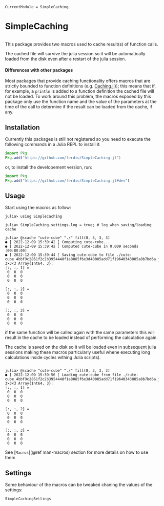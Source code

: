 ```@meta
CurrentModule = SimpleCaching
```

# SimpleCaching

```@contents
```

This package provides two macros used to cache result(s) of function calls.

The cached file will survive the julia session so it will be automatically loaded from the
disk even after a restart of the julia session.

#### Differences with other packages

Most packages that provide caching functionality offers macros that are strictly bounded to
function definitions (e.g. [Caching.jl](https://github.com/zgornel/Caching.jl))); this
means that if, for example, a `println` is added to a function definition the cached file
will not be loaded. To work around this problem, the macros exposed by this package only use
the function name and the value of the parameters at the time of the call to determine if
the result can be loaded from the cache, if any.

## Installation

Currently this packages is still not registered so you need to execute the following
commands in a Julia REPL to install it:

```julia
import Pkg
Pkg.add("https://github.com/ferdiu/SimpleCaching.jl")
```

or, to install the developement version, run:

```julia
import Pkg
Pkg.add("https://github.com/ferdiu/SimpleCaching.jl#dev")
```

## Usage

Start using the macros as follow:

```julia-repl
julia> using SimpleCaching

julia> SimpleCaching.settings.log = true; # log when saving/loading cache

julia> @scache "cute-cube" "./" fill(0, 3, 3, 3)
● [ 2022-12-09 15:39:42 ] Computing cute-cube...
● [ 2022-12-09 15:39:42 ] Computed cute-cube in 0.009 seconds (00:00:00)
● [ 2022-12-09 15:39:44 ] Saving cute-cube to file ./cute-cube_4bbf9c2851f2c2b3954448f1a8085f6e3d40085add71f19640343885a8b7bd6a.jld[.tmp]...
3×3×3 Array{Int64, 3}:
[:, :, 1] =
 0  0  0
 0  0  0
 0  0  0

[:, :, 2] =
 0  0  0
 0  0  0
 0  0  0

[:, :, 3] =
 0  0  0
 0  0  0
 0  0  0

```

if the same function will be called again with the same parameters this will result in the
cache to be loaded instead of performing the calculation again.

The cache is saved on the disk so it will be loaded even in subsequent julia sessions making
these macros particularly useful whene executing long calculations inside cycles withing
Julia scripts).

```julia-repl

julia> @scache "cute-cube" "./" fill(0, 3, 3, 3)
● [ 2022-12-09 15:39:56 ] Loading cute-cube from file ./cute-cube_4bbf9c2851f2c2b3954448f1a8085f6e3d40085add71f19640343885a8b7bd6a.jld...
3×3×3 Array{Int64, 3}:
[:, :, 1] =
 0  0  0
 0  0  0
 0  0  0

[:, :, 2] =
 0  0  0
 0  0  0
 0  0  0

[:, :, 3] =
 0  0  0
 0  0  0
 0  0  0
```

See [`Macros`](@ref man-macros) section for more details on how to use them.

## Settings

Some behaviour of the macros can be tweaked chaning the values of the settings:

```@docs
SimpleCachingSettings
```
